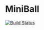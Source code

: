 # MiniBall

[![Build Status](https://travis-ci.org/ovainola/MiniBall.jl.svg?branch=master)](https://travis-ci.org/ovainola/MiniBall.jl)
